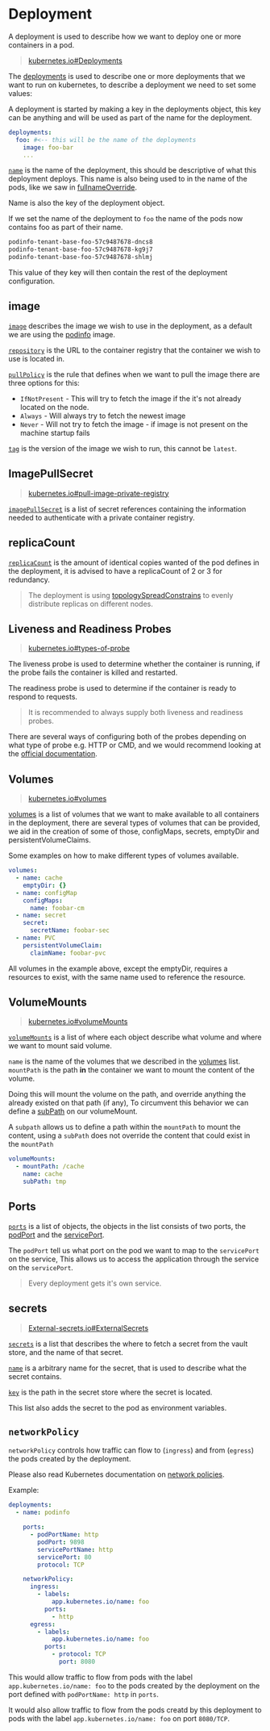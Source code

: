 # Deployment

A deployment is used to describe how we want to deploy one or more containers in a pod.

> [kubernetes.io#Deployments](https://kubernetes.io/docs/concepts/workloads/controllers/deployment/)

The [deployments](../chart/values.yaml#l5) is used to describe one or more deployments that we want to run on kubernetes, to describe a deployment we need to set some values:

A deployment is started by making a key in the deployments object, this key can be anything and will be used as part of the name for the deployment.

```yaml
deployments:
  foo: #<-- this will be the name of the deployments
    image: foo-bar
    ...
```

[`name`](../chart/values.yaml#l7) is the name of the deployment, this should be descriptive of what this deployment deploys.
This name is also being used to in the name of the pods, like we saw in [fullnameOverride](../README.md#fullenameoverride).

Name is also the key of the deployment object.

If we set the name of the deployment to `foo` the name of the pods now contains foo as part of their name.

```bash
podinfo-tenant-base-foo-57c9487678-dncs8
podinfo-tenant-base-foo-57c9487678-kg9j7
podinfo-tenant-base-foo-57c9487678-shlmj
```

This value of they key will then contain the rest of the deployment configuration.

## image

[`image`](../chart/values.yaml#l8) describes the image we wish to use in the deployment, as a default we are using the [podinfo](https://github.com/stefanprodan/podinfo) image.

[`repository`](../chart/values.yaml#l10) is the URL to the container registry that the container we wish to use is located in.

[`pullPolicy`](../chart/values.yaml#l15) is the rule that defines when we want to pull the image there are three options for this:

* `IfNotPresent`   - This will try to fetch the image if the it's not already located on the node.
* `Always`         - Will always try to fetch the newest image
* `Never`          - Will not try to fetch the image - if image is not present on the machine startup fails

[`tag`](../chart/values.yaml#l17) is the version of the image we wish to run, this cannot be `latest`.

## ImagePullSecret

> [kubernetes.io#pull-image-private-registry](https://kubernetes.io/docs/tasks/configure-pod-container/pull-image-private-registry/)

[`imagePullSecret`](../chart/values.yaml#l20) is a list of secret references containing the information needed to authenticate with a private container registry.

## replicaCount

[`replicaCount`](../chart/values.yaml#l25) is the amount of identical copies wanted of the pod defines in the deployment, it is advised to have a replicaCount of 2 or 3 for redundancy.

> The deployment is using [topologySpreadConstrains](https://kubernetes.io/docs/concepts/scheduling-eviction/topology-spread-constraints/) to evenly distribute replicas on different nodes.

## Liveness and Readiness Probes

> [kubernetes.io#types-of-probe](https://kubernetes.io/docs/concepts/workloads/pods/pod-lifecycle/#types-of-probe)

The liveness probe is used to determine whether the container is running, if the probe fails the container is killed and restarted.

The readiness probe is used to determine if the container is ready to respond to requests.

>It is recommended to always supply both liveness and readiness probes.

There are several ways of configuring both of the probes depending on what type of probe e.g. HTTP or CMD, and we would recommend looking at the [official documentation](https://kubernetes.io/docs/tasks/configure-pod-container/configure-liveness-readiness-startup-probes).

## Volumes

> [kubernetes.io#volumes](https://kubernetes.io/docs/concepts/storage/volumes/)

[volumes](../chart/values.yaml#l45) is a list of volumes that we want to make available to all containers in the deployment, there are several types of volumes that can be provided, we aid in the creation of some of those, configMaps, secrets, emptyDir and persistentVolumeClaims.

Some examples on how to make different types of volumes available.

```yaml
volumes:
  - name: cache
    emptyDir: {}
  - name: configMap
    configMaps:
      name: foobar-cm
  - name: secret
    secret:
      secretName: foobar-sec
  - name: PVC
    persistentVolumeClaim:
      claimName: foobar-pvc
```

All volumes in the example above, except the emptyDir, requires a resources to exist, with the same name used to reference the resource.

## VolumeMounts

> [kubernetes.io#volumeMounts](https://kubernetes.io/docs/tasks/configure-pod-container/configure-volume-storage/#configure-a-volume-for-a-pod)

[`volumeMounts`](../chart/values.yaml#l53) is a list of where each object describe what volume and where we want to mount said volume.

`name` is the name of the volumes that we described in the [volumes](../chart/values.yaml#l45) list.
`mountPath` is the path **in** the container we want to mount the content of the volume.

Doing this will mount the volume on the path, and override anything the already existed on that path (if any),
To circumvent this behavior we can define a [subPath](https://kubernetes.io/docs/concepts/storage/volumes/#using-subpath) on our volumeMount.

A `subpath` allows us to define a path within the `mountPath` to mount the content, using a `subPath` does not override the content that could exist in the `mountPath`

```yaml
volumeMounts:
  - mountPath: /cache
    name: cache
    subPath: tmp
```

## Ports

[`ports`](../chart/values.yaml#l70) is a list of objects, the objects in the list consists of two ports, the [podPort](../chart/values.yaml#l72) and the [servicePort](../chart/values.yaml#l74).

The `podPort` tell us what port on the pod we want to map to the `servicePort` on the service, This allows us to access the application through the service on the `servicePort`.

> Every deployment gets it's own service.

## secrets

> [External-secrets.io#ExternalSecrets](https://external-secrets.io/v0.6.0/api/externalsecret/)

[`secrets`](../chart/values.yaml#l78) is a list that describes the where to fetch a secret from the vault store, and the name of that secret.

[`name`](../chart/values.yaml#l80) is a arbitrary name for the secret, that is used to describe what the secret contains.

[`key`](../chart/values.yaml#l81) is the path in the secret store where the secret is located.

This list also adds the secret to the pod as environment variables.

## `networkPolicy`

`networkPolicy` controls how traffic can flow to (`ingress`) and from (`egress`) the pods created by the deployment.

Please also read Kubernetes documentation on [network policies](https://kubernetes.io/docs/concepts/services-networking/network-policies/).

Example:

```yaml
deployments:
  - name: podinfo

    ports:
      - podPortName: http
        podPort: 9898
        servicePortName: http
        servicePort: 80
        protocol: TCP

    networkPolicy:
      ingress:
        - labels:
            app.kubernetes.io/name: foo
          ports:
            - http
      egress:
        - labels:
            app.kubernetes.io/name: foo
          ports:
            - protocol: TCP
              port: 8080
```

This would allow traffic to flow from pods with the label `app.kubernetes.io/name: foo` to the pods created by the deployment on the port defined with `podPortName: http` in `ports`.

It would also allow traffic to flow from the pods creatd by this deployment to pods with the label `app.kubernetes.io/name: foo` on port `8080/TCP`.
